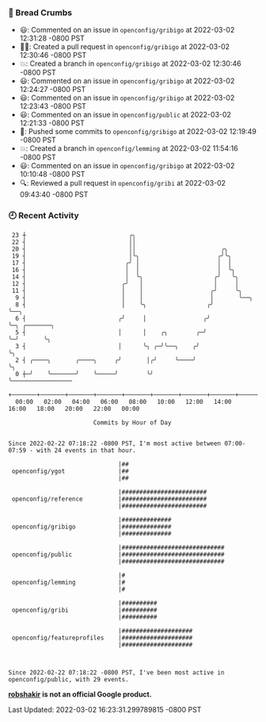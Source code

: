 ### 🍞 Bread Crumbs

 * 😃: Commented on an issue in `openconfig/gribigo` at 2022-03-02 12:31:28 -0800 PST
 * ✍🏼: Created a pull request in `openconfig/gribigo` at 2022-03-02 12:30:46 -0800 PST
 * 💥: Created a branch in `openconfig/gribigo` at 2022-03-02 12:30:46 -0800 PST
 * 😃: Commented on an issue in `openconfig/gribigo` at 2022-03-02 12:24:27 -0800 PST
 * 😃: Commented on an issue in `openconfig/gribigo` at 2022-03-02 12:23:43 -0800 PST
 * 😃: Commented on an issue in `openconfig/public` at 2022-03-02 12:21:33 -0800 PST
 * 🚢: Pushed some commits to `openconfig/gribigo` at 2022-03-02 12:19:49 -0800 PST
 * 💥: Created a branch in `openconfig/lemming` at 2022-03-02 11:54:16 -0800 PST
 * 😃: Commented on an issue in `openconfig/gribigo` at 2022-03-02 10:10:48 -0800 PST
 * 🔍: Reviewed a pull request in  `openconfig/gribi` at 2022-03-02 09:43:40 -0800 PST

### 🕘 Recent Activity
```
 23 ┼                             ╭╮
 22 ┤                             ││
 20 ┤                             ││                        ╭╮
 19 ┤                             │╰╮                      ╭╯╰╮
 17 ┤                            ╭╯ │                      │  │
 16 ┤                            │  │                      │  ╰╮
 14 ┤                            │  ╰╮                    ╭╯   ╰╮
 12 ┤                           ╭╯   │                    │     │
 11 ┤                           │    │                   ╭╯     ╰╮
  9 ┤                           │    │                   │       ╰──╮
  8 ┤                           │    ╰╮                 ╭╯          ╰──╮
  6 ┤                          ╭╯     │                ╭╯              ╰─╮ ╭───────╮
  5 ┤                          │      │    ╭╮        ╭─╯                 ╰─╯       ╰╮
  3 ┤                          │      ╰╮ ╭─╯╰──╮    ╭╯                              ╰╮
  2 ┤ ╭────╮       ╭────╮     ╭╯       │╭╯     ╰────╯                                ╰╮
  0 ┼─╯    ╰───────╯    ╰─────╯        ╰╯                                             ╰─────────────────
    +───────+───────+───────+───────+───────+───────+───────+───────+───────+───────+───────+───────+────
  00:00   02:00   04:00   06:00   08:00   10:00   12:00   14:00   16:00   18:00   20:00   22:00   00:00   

						Commits by Hour of Day


Since 2022-02-22 07:18:22 -0800 PST, I'm most active between 07:00-07:59 - with 24 events in that hour.

```



```
                               |##
 openconfig/ygot               |##
                               |##

                               |########################
 openconfig/reference          |########################
                               |########################

                               |##############
 openconfig/gribigo            |##############
                               |##############

                               |#############################
 openconfig/public             |#############################
                               |#############################

                               |#
 openconfig/lemming            |#
                               |#

                               |##########
 openconfig/gribi              |##########
                               |##########

                               |####################
 openconfig/featureprofiles    |####################
                               |####################



Since 2022-02-22 07:18:22 -0800 PST, I've been most active in openconfig/public, with 29 events.

```
**[robshakir](mailto:robjs@google.com) is not an official Google product.**  


Last Updated: 2022-03-02 16:23:31.299789815 -0800 PST
